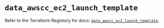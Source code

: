 # `data_awscc_ec2_launch_template`

Refer to the Terraform Registory for docs: [`data_awscc_ec2_launch_template`](https://registry.terraform.io/providers/hashicorp/awscc/0.70.0/docs/data-sources/ec2_launch_template).

